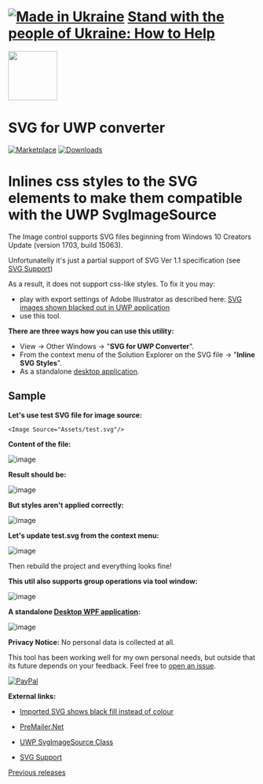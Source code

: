 # [![Made in Ukraine](https://img.shields.io/badge/made_in-ukraine-ffd700.svg?labelColor=0057b7&style=for-the-badge)](https://stand-with-ukraine.pp.ua) [Stand with the people of Ukraine: How to Help](https://stand-with-ukraine.pp.ua)

<img src="https://yevhencherkes.gallerycdn.vsassets.io/extensions/yevhencherkes/svgforuwpextension/1.5.5/1562857891500/Microsoft.VisualStudio.Services.Icons.Default" width="100" height="100" />

# SVG for UWP converter

[![Marketplace](https://img.shields.io/visual-studio-marketplace/v/YevhenCherkes.svgforuwpextension.svg?label=VS%20marketplace&style=for-the-badge)](https://marketplace.visualstudio.com/items?itemName=YevhenCherkes.svgforuwpextension)
[![Downloads](https://img.shields.io/visual-studio-marketplace/d/YevhenCherkes.svgforuwpextension?label=VS%20downloads&style=for-the-badge)](https://marketplace.visualstudio.com/items?itemName=YevhenCherkes.svgforuwpextension)

# **Inlines css styles to the SVG elements to make them compatible with the UWP SvgImageSource**

The Image control supports SVG files beginning from Windows 10 Creators Update (version 1703, build 15063).

Unfortunatelly it's just a partial support of SVG Ver 1.1 specification (see  [SVG Support](https://msdn.microsoft.com/en-us/library/windows/desktop/mt790715%28v=vs.85%29.aspx))

As a result, it does not support css-like styles. 
To fix it you may:
* play with export settings of Adobe Illustrator as described here: [SVG images shown blacked out in UWP application](https://stackoverflow.com/questions/47557428/svg-images-shown-blacked-out-in-uwp-application)
* use this tool.

**There are three ways how you can use this utility:**
- View -> Other Windows -> "**SVG for UWP Converter**".
- From the context menu of the Solution Explorer on the SVG file -> "**Inline SVG Styles**".
- As a standalone [desktop application](https://github.com/ycherkes/SVG-for-UWP/releases/download/1.6.0-Visual-Studio-2019-2022/SvgForUwpConverter_Desktop_1.6.0.zip).


## Sample

**Let's use test SVG file for image source:**

`<Image Source="Assets/test.svg"/>`

**Content of the file:**

![image](https://user-images.githubusercontent.com/13467759/205915784-4fa64675-9680-4204-8d12-26c1c85bb5ca.png)

**Result should be:**

![image](https://user-images.githubusercontent.com/13467759/205915869-60f8019b-ca6e-48b3-8010-dd60ac2f0bbf.png)

**But styles aren't applied correctly:**

![image](https://user-images.githubusercontent.com/13467759/205915908-eb57fa19-a073-427c-ba5f-f46bf5f87e25.png)

**Let's update test.svg from the context menu:**

![image](https://user-images.githubusercontent.com/13467759/205915999-43aa46d1-b2f3-4b87-9056-9330fedf0a7c.png)

Then rebuild the project and everything looks fine!

**This util also supports group operations via tool window:**

![image](https://user-images.githubusercontent.com/13467759/208649275-f5afd1cc-1225-4a70-8c17-fc426d115af7.png)

**A standalone [Desktop WPF application](https://github.com/ycherkes/SVG-for-UWP/releases/download/1.6.0-Visual-Studio-2019-2022/SvgForUwpConverter_Desktop_1.6.0.zip):**

![image](https://user-images.githubusercontent.com/13467759/208650362-b4890a08-50f4-49a9-aaeb-7c7b2eca690b.png)

**Privacy Notice:** No personal data is collected at all.

This tool has been working well for my own personal needs, but outside that its future depends on your feedback. Feel free to [open an issue](https://github.com/ycherkes/SVG-for-UWP/issues).

[![PayPal](https://img.shields.io/badge/Donate-PayPal-ffd700.svg?labelColor=0057b7&style=for-the-badge)](https://www.paypal.com/donate/?business=KXGF7CMW8Y8WJ&no_recurring=0&item_name=Help+SVG+Adapter+become+better%21)


**External links:**

- [Imported SVG shows black fill instead of colour](http://help.videoscribe.co/support/discussions/topics/1000060941/page/2)

- [PreMailer.Net](https://github.com/milkshakesoftware/PreMailer.Net)

- [UWP SvgImageSource Class](https://docs.microsoft.com/en-us/uwp/api/windows.ui.xaml.media.imaging.svgimagesource)

- [SVG Support](https://msdn.microsoft.com/en-us/library/windows/desktop/mt790715%28v=vs.85%29.aspx)

[Previous releases](https://github.com/ycherkes/SVG-for-UWP/releases/tag/1.5.5-Visual-Studio-2017-2019)
